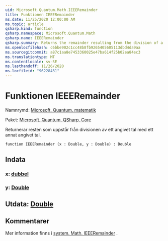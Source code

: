 ```yaml
---
uid: Microsoft.Quantum.Math.IEEERemainder
title: Funktionen IEEERemainder
ms.date: 11/25/2020 12:00:00 AM
ms.topic: article
qsharp.kind: function
qsharp.namespace: Microsoft.Quantum.Math
qsharp.name: IEEERemainder
qsharp.summary: Returns the remainder resulting from the division of a specified number by another specified number.
ms.openlocfilehash: c6bbe902c1cc48b8fb9265405605113dbd4da9aa
ms.sourcegitcommit: a87c1aa8e7453360025e47ba614f25b02ea84ec3
ms.translationtype: MT
ms.contentlocale: sv-SE
ms.lasthandoff: 11/26/2020
ms.locfileid: "96228431"
---
```

# <a name="ieeeremainder-function"></a>Funktionen IEEERemainder

Namnrymd: [Microsoft. Quantum. matematik](xref:Microsoft.Quantum.Math)

Paket: [Microsoft. Quantum. QSharp. Core](https://nuget.org/packages/Microsoft.Quantum.QSharp.Core)


Returnerar resten som uppstår från divisionen av ett angivet tal med ett annat angivet tal.

```qsharp
function IEEERemainder (x : Double, y : Double) : Double
```


## <a name="input"></a>Indata

### <a name="x--double"></a>x: [dubbel](xref:microsoft.quantum.lang-ref.double)




### <a name="y--double"></a>y: [Double](xref:microsoft.quantum.lang-ref.double)





## <a name="output--double"></a>Utdata: [Double](xref:microsoft.quantum.lang-ref.double)



## <a name="remarks"></a>Kommentarer

Mer information finns i [system. Math. IEEERemainder](https://docs.microsoft.com/dotnet/api/system.math.ieeeremainder) .